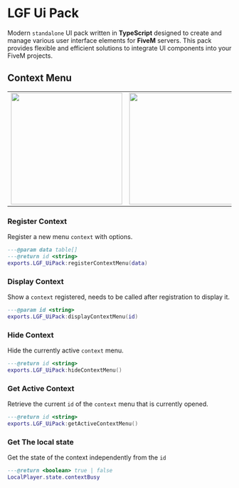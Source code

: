 # LGF Ui Pack

Modern `standalone` UI pack written in **TypeScript** designed to create and manage various user interface elements for **FiveM** servers. This pack provides flexible and efficient solutions to integrate UI components into your FiveM projects.

## Context Menu

<table>
  <tr>
    <td style="text-align: center;">
      <img src="https://github.com/user-attachments/assets/6cf634a1-7862-4726-85f4-893a2efdce51" style="width: 250px; height: 250px;">
    </td>
    <td style="text-align: center;">
      <img src="https://github.com/user-attachments/assets/95ac9bc4-14e9-487c-99d6-fd5743735cfc" style="width: 250px; height: 250px;">
    </td>
  </tr>
</table>

### Register Context 
Register a new menu `context` with options.

```lua
---@param data table[] 
---@return id <string> 
exports.LGF_UiPack:registerContextMenu(data)
```

### Display Context 
Show a `context` registered, needs to be called after registration to display it.

```lua
---@param id <string> 
exports.LGF_UiPack:displayContextMenu(id)
```

### Hide Context 
Hide the currently active `context` menu.

```lua
---@return id <string> 
exports.LGF_UiPack:hideContextMenu()
```

### Get Active Context
Retrieve the current `id` of the `context` menu that is currently opened.

```lua
---@return id <string>
exports.LGF_UiPack:getActiveContextMenu()
```

### Get The local state 
Get the state of the context independently from the `id`

```lua
---@return <boolean> true | false
LocalPlayer.state.contextBusy
```


